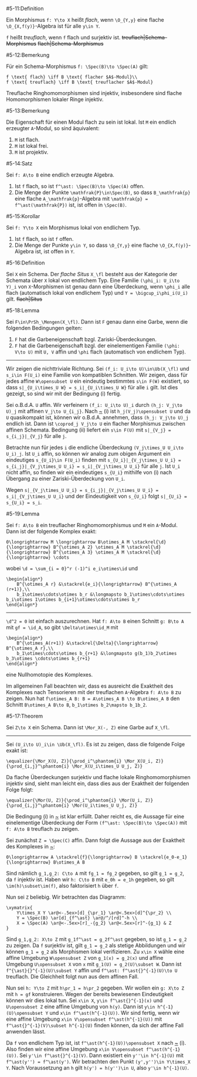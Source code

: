 #5-11:Definition

Ein Morphismus `f: Y\to X` heißt *flach*, wenn `\O_{Y,y}` eine flache `\O_{X,f(y)}`-Algebra ist für alle `y\in Y`.

`f` heißt *treuflach*, wenn `f` flach und surjektiv ist. ~~treuflach|Schema-Morphismus~~ ~~flach|Schema-Morphismus~~

#5-12:Bemerkung

Für ein Schema-Morphismus `f: \Spec(B)\to \Spec(A)` gilt:

    f \text{ flach} \iff B \text{ flacher $A$-Modul}\\
    f \text{ treuflach} \iff B \text{ treuflacher $A$-Modul}

Treuflache Ringhomomorphismen sind injektiv, insbesondere sind flache Homomorphismen lokaler Ringe injektiv.

#5-13:Bemerkung

Die Eigenschaft für einen Modul flach zu sein ist lokal. Ist `M` ein endlich erzeugter `A`-Modul, so sind äquivalent:

1. `M` ist flach.
2. `M` ist lokal frei.
3. `M` ist projektiv.

#5-14:Satz

Sei `f: A\to B` eine endlich erzeugte Algebra.

1. Ist `f` flach, so ist `f^\ast: \Spec(B)\to \Spec(A)` offen.
2. Die Menge der Punkte `\mathfrak{P}\in\Spec(B)`, so dass `B_\mathfrak{p}` eine flache `A_\mathfrak{p}`-Algebra mit `\mathfrak{p} = f^\ast(\mathfrak{P})` ist, ist offen in `\Spec(B)`.

#5-15:Korollar

Sei `f: Y\to X` ein Morphismus lokal von endlichem Typ.

1. Ist `f` flach, so ist `f` offen.
2. Die Menge der Punkte `y\in Y`, so dass `\O_{Y,y}` eine flache `\O_{X,f(y)}`-Algebra ist, ist offen in `Y`.

#5-16:Definition

Sei `X` ein Schema. Der *flache Situs* `X_\fl` besteht aus der Kategorie der Schemata über `X` lokal von endlichem Typ. Eine Familie `(\phi_i: U_i\to Y)_i` von `X`-Morphismen ist genau dann eine Überdeckung, wenn `\phi_i` alle flach (automatisch lokal von endlichem Typ) und `Y = \bigcup_i\phi_i(U_i)` gilt. ~~flach|Situs~~

#5-18:Lemma

Sei `F\in\PrSh_\Mengen(X_\fl)`. Dann ist `F` genau dann eine Garbe, wenn die folgenden Bedingungen gelten:

1. `F` hat die Garbeneigenschaft bzgl. Zariski-Überdeckungen.
2. `F` hat die Garbeneigenschaft bzgl. der einelementigen Familie `(\phi: V\to U)` mit `U, V` affin und `\phi` flach (automatisch von endlichem Typ).

---

Wir zeigen die nichttriviale Richtung. Sei `(f_i: U_i\to U)\in\Ub(X_\fl)` und `s_i\in F(U_i)` eine Familie von kompatiblen Schnitten. Wir zeigen, dass für jedes affine `W\opensubset U` ein eindeutig bestimmtes `s\in F(W)` existiert, so dass `s|_{U_i\times_U W} = s_i|_{U_i\times_U W}` für alle `i` gilt. Ist dies gezeigt, so sind wir mit der Bedingung (i) fertig.

Sei o.B.d.A. `U` affin. Wir verfeinern `(f_i: U_i\to U)_i` durch `(h_j: V_j\to U)_j` mit affinen `V_j\to U_{i_j}`. Nach [~](#5-14) (i) ist `h_j(V_j)\opensubset U` und da `U` quasikompakt ist, können wir o.B.d.A. annehmen, dass `(h_j: V_j\to U)_j` endlich ist. Dann ist `\coprod_j V_j\to U` ein flacher Morphismus zwischen affinen Schemata. Bedingung (ii) liefert ein `s\in F(U)` mit `s|_{V_j} = s_{i_j}|_{V_j}` für alle `j`.

Betrachte nun für jedes `i` die endliche Überdeckung `(V_j\times_U U_i\to U_i)_j`. Ist `U_i` affin, so können wir analog zum obigen Argument ein eindeutiges `s_{U_i}\in F(U_i)` finden mit `s_{U_i}|_{V_j\times_U U_i} = s_{i_j}|_{V_j\times_U U_i} = s_i|_{V_j\times_U U_i}` für alle `j`. Ist `U_i` nicht affin, so finden wir ein eindeutiges `s_{U_i}` mithilfe von (i) nach Übergang zu einer Zariski-Überdeckung von `U_i`.

Wegen `s|_{V_j\times_U U_i} = s_{i_j}|_{V_j\times_U U_i} = s_i|_{V_j\times_U U_i}` und der Eindeutigkeit von `s_{U_i}` folgt `s|_{U_i} = s_{U_i} = s_i`.

#5-19:Lemma

Sei `f: A\to B` ein treuflacher Ringhomomorphismus und `M` ein `A`-Modul. Dann ist der folgende Komplex exakt:

    0\longrightarrow M \longrightarrow B\otimes_A M \stackrel{\d}{\longrightarrow} B^{\otimes_A 2} \otimes_A M \stackrel{\d}{\longrightarrow} B^{\otimes_A 3} \otimes_A M \stackrel{\d}{\longrightarrow} \cdots

wobei `\d = \sum_{i = 0}^r (-1)^i e_i\otimes\id` und

    \begin{align*}
        B^{\otimes_A r} &\stackrel{e_i}{\longrightarrow} B^{\otimes_A (r+1)},\\
        b_1\otimes\cdots\otimes b_r &\longmapsto b_1\otimes\cdots\otimes b_i\otimes 1\otimes b_{i+1}\otimes\cdots\otimes b_r
    \end{align*}

---

`\d^2 = 0` ist einfach auszurechnen. Hat `f: A\to B` einen Schnitt `g: B\to A` mit `gf = \id_A`, so gibt `\Delta\otimes\id_M` mit

    \begin{align*}
        B^{\otimes_A(r+1)} &\stackrel{\Delta}{\longrightarrow} B^{\otimes_A r},\\
        b_1\otimes\cdots\otimes b_{r+1} &\longmapsto g(b_1)b_2\otimes b_3\otimes \cdots\otimes b_{r+1}
    \end{align*}

eine Nullhomotopie des Komplexes.

Im allgemeinen Fall beachten wir, dass es ausreicht die Exaktheit des Komplexes nach Tensorieren mit der treuflachen `A`-Algebra `f: A\to B` zu zeigen. Nun hat `f\otimes_A B: B = A\otimes_A B \to B\otimes_A B` den Schnitt `B\otimes_A B\to B`, `b_1\otimes b_2\mapsto b_1b_2`.

#5-17:Theorem

Sei `Z\to X` ein Schema. Dann ist `\Mor_X(-, Z)` eine Garbe auf `X_\fl`.

---

Sei `(U_i\to U)_i\in \Ub(X_\fl)`. Es ist zu zeigen, dass die folgende Folge exakt ist:

    \equalizer{\Mor_X(U, Z)}{\prod_i^\phantom{i} \Mor_X(U_i, Z)}{\prod_{i,j}^\phantom{i} \Mor_X(U_i\times_U U_j, Z)}

Da flache Überdeckungen surjektiv und flache lokale Ringhomomorphismen injektiv sind, sieht man leicht ein, dass dies aus der Exaktheit der folgenden Folge folgt:

    \equalizer{\Mor(U, Z)}{\prod_i^\phantom{i} \Mor(U_i, Z)}{\prod_{i,j}^\phantom{i} \Mor(U_i\times_U U_j, Z)}

Die Bedingung (i) in [~](#5-18) ist klar erfüllt. Daher reicht es, die Aussage für eine einelementige Überdeckung der Form `(f^\ast: \Spec(B)\to \Spec(A))` mit `f: A\to B` treuflach zu zeigen.

Sei zunächst `Z = \Spec(C)` affin. Dann folgt die Aussage aus der Exaktheit des Komplexes in [~](#5-19):

    0\longrightarrow A \stackrel{f}{\longrightarrow} B \stackrel{e_0-e_1}{\longrightarrow} B\otimes_A B

Sind nämlich `g_1,g_2: C\to A` mit `fg_1 = fg_2` gegeben, so gilt `g_1 = g_2`, da `f` injektiv ist. Haben wir `h: C\to B` mit `e_0h = e_1h` gegeben, so gilt `\im(h)\subset\im(f)`, also faktorisiert `h` über `f`.

Nun sei `Z` beliebig. Wir betrachten das Diagramm:

    \xymatrix{
        Y\times_X Y \ar@<-.5ex>[d]_{\pr_1} \ar@<.5ex>[d]^{\pr_2} \\
        Y = \Spec(B) \ar[d]_{f^\ast} \ar@/^/[rd]^-h \\
        X = \Spec(A) \ar@<-.5ex>[r]_-{g_2} \ar@<.5ex>[r]^-{g_1} & Z
    }

Sind `g_1,g_2: X\to Z` mit `g_1f^\ast = g_2f^\ast` gegeben, so ist `g_1 = g_2` zu zeigen. Da `f` surjektiv ist, gilt `g_1 = g_2` als stetige Abbildungen und wir können `g_1 = g_2` als Morphismen lokal verifizieren. Zu `x\in X` wähle eine affine Umgebung `W\opensubset Z` von `g_1(x) = g_2(x)` und affine Umgebung `U\opensubset X` von `x` mit `g_1(U) = g_2(U)\subset W`. Dann ist `f^{\ast}{}^{-1}(U)\subset Y` affin und `f^\ast: f^\ast{}^{-1}(U)\to U` treuflach. Die Gleichheit folgt nun aus dem affinen Fall.

Nun sei `h: Y\to Z` mit `h\pr_1 = h\pr_2` gegeben. Wir wollen ein `g: X\to Z` mit `h = gf` konstruieren. Wegen der bereits bewiesenen Eindeutigkeit können wir dies lokal tun. Sei `x\in X`, `y\in f^\ast{}^{-1}(x)` und `U\opensubset Z` eine affine Umgebung von `h(y)`. Dann ist `y\in h^{-1}(U)\opensubset Y` und `x\in f^\ast(h^{-1}(U))`. Wir sind fertig, wenn wir eine affine Umgebung `x\in V\opensubset f^\ast(h^{-1}(U))` mit `f^\ast{}^{-1}(V)\subset h^{-1}(U)` finden können, da sich der affine Fall anwenden lässt.

Da `f` von endlichem Typ ist, ist `f^\ast(h^{-1}(U))\opensubset X` nach [~](#5-15) (i). Also finden wir eine affine Umgebung `x\in V\opensubset f^\ast(h^{-1}(U))`. Sei `y'\in f^\ast{}^{-1}(V)`. Dann existiert ein `y''\in h^{-1}(U)` mit `f^\ast(y'') = f^\ast(y')`. Wir betrachten den Punkt `(y',y'')\in Y\times_X Y`. Nach Voraussetzung an `h` gilt `h(y') = h(y'')\in U`, also `y'\in h^{-1}(U)`.
